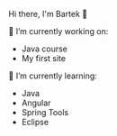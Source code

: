 <p align=”center”> Hi there, I'm Bartek 👋</p>
                                                                                                   
🔭 I’m currently working on:
- Java course
- My first site

🌱 I’m currently learning:
- Java
- Angular
- Spring Tools
- Eclipse

